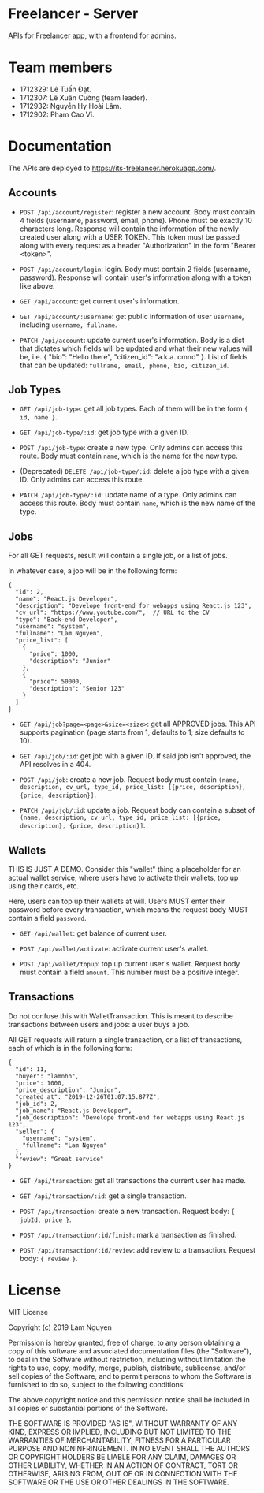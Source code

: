# Freelancer - Server

APIs for Freelancer app, with a frontend for admins.

# Team members

- 1712329: Lê Tuấn Đạt.
- 1712307: Lê Xuân Cường (team leader).
- 1712932: Nguyễn Hy Hoài Lâm.
- 1712902: Phạm Cao Vỉ.

# Documentation

The APIs are deployed to https://its-freelancer.herokuapp.com/.

## Accounts

- `POST /api/account/register`: register a new account. Body must contain 4 fields (username, password, email, phone). Phone must be exactly 10 characters long. Response will contain the information of the newly created user along with a USER TOKEN. This token must be passed along with every request as a header "Authorization" in the form "Bearer \<token>".

- `POST /api/account/login`: login. Body must contain 2 fields (username, password). Response will contain user's information along with a token like above.

- `GET /api/account`: get current user's information.

- `GET /api/account/:username`: get public information of user `username`, including `username, fullname`.

- `PATCH /api/account`: update current user's information. Body is a dict that dictates which fields will be updated and what their new values will be, i.e. { "bio": "Hello there", "citizen_id": "a.k.a. cmnd" }. List of fields that can be updated: `fullname, email, phone, bio, citizen_id`.

## Job Types

- `GET /api/job-type`: get all job types. Each of them will be in the form `{ id, name }`.

- `GET /api/job-type/:id`: get job type with a given ID.

- `POST /api/job-type`: create a new type. Only admins can access this route. Body must contain `name`, which is the name for the new type.

- (Deprecated) `DELETE /api/job-type/:id`: delete a job type with a given ID. Only admins can access this route.

- `PATCH /api/job-type/:id`: update name of a type. Only admins can access this route. Body must contain `name`, which is the new name of the type.

## Jobs

For all GET requests, result will contain a single job, or a list of jobs.

In whatever case, a job will be in the following form:

```
{
  "id": 2,
  "name": "React.js Developer",
  "description": "Develope front-end for webapps using React.js 123",
  "cv_url": "https://www.youtube.com/",  // URL to the CV
  "type": "Back-end Developer",
  "username": "system",
  "fullname": "Lam Nguyen",
  "price_list": [
    {
      "price": 1000,
      "description": "Junior"
    },
    {
      "price": 50000,
      "description": "Senior 123"
    }
  ]
}
```

- `GET /api/job?page=<page>&size=<size>`: get all APPROVED jobs. This API supports pagination (page starts from 1, defaults to 1; size defaults to 10).

- `GET /api/job/:id`: get job with a given ID. If said job isn't approved, the API resolves in a 404.

- `POST /api/job`: create a new job. Request body must contain `(name, description, cv_url, type_id, price_list: [{price, description}, {price, description}]`.

- `PATCH /api/job/:id`: update a job. Request body can contain a subset of `(name, description, cv_url, type_id, price_list: [{price, description}, {price, description}]`.

## Wallets

THIS IS JUST A DEMO. Consider this "wallet" thing a placeholder for an actual wallet service, where users have to activate their wallets, top up using their cards, etc.

Here, users can top up their wallets at will. Users MUST enter their password before every transaction, which means the request body MUST contain a field `password`.

- `GET /api/wallet`: get balance of current user.

- `POST /api/wallet/activate`: activate current user's wallet.

- `POST /api/wallet/topup`: top up current user's wallet. Request body must contain a field `amount`. This number must be a positive integer.

## Transactions

Do not confuse this with WalletTransaction. This is meant to describe transactions between users and jobs: a user buys a job.

All GET requests will return a single transaction, or a list of transactions, each of which is in the following form:

```
{
  "id": 11,
  "buyer": "lamnhh",
  "price": 1000,
  "price_description": "Junior",
  "created_at": "2019-12-26T01:07:15.877Z",
  "job_id": 2,
  "job_name": "React.js Developer",
  "job_description": "Develope front-end for webapps using React.js 123",
  "seller": {
    "username": "system",
    "fullname": "Lam Nguyen"
  },
  "review": "Great service"
}
```

- `GET /api/transaction`: get all transactions the current user has made.

- `GET /api/transaction/:id`: get a single transaction.

- `POST /api/transaction`: create a new transaction. Request body: `{ jobId, price }`.

- `POST /api/transaction/:id/finish`: mark a transaction as finished.

- `POST /api/transaction/:id/review`: add review to a transaction. Request body: `{ review }`.

# License

MIT License

Copyright (c) 2019 Lam Nguyen

Permission is hereby granted, free of charge, to any person obtaining a copy
of this software and associated documentation files (the "Software"), to deal
in the Software without restriction, including without limitation the rights
to use, copy, modify, merge, publish, distribute, sublicense, and/or sell
copies of the Software, and to permit persons to whom the Software is
furnished to do so, subject to the following conditions:

The above copyright notice and this permission notice shall be included in all
copies or substantial portions of the Software.

THE SOFTWARE IS PROVIDED "AS IS", WITHOUT WARRANTY OF ANY KIND, EXPRESS OR
IMPLIED, INCLUDING BUT NOT LIMITED TO THE WARRANTIES OF MERCHANTABILITY,
FITNESS FOR A PARTICULAR PURPOSE AND NONINFRINGEMENT. IN NO EVENT SHALL THE
AUTHORS OR COPYRIGHT HOLDERS BE LIABLE FOR ANY CLAIM, DAMAGES OR OTHER
LIABILITY, WHETHER IN AN ACTION OF CONTRACT, TORT OR OTHERWISE, ARISING FROM,
OUT OF OR IN CONNECTION WITH THE SOFTWARE OR THE USE OR OTHER DEALINGS IN THE
SOFTWARE.
